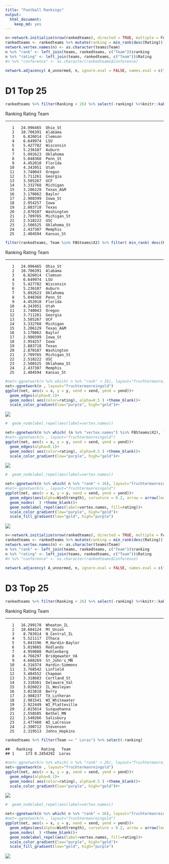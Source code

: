 ```yaml
---
title: "Football Rankings"
output: 
  html_document: 
    keep_md: yes
---
```








```r
n<-network.initialize(nrow(rankedteams), directed = TRUE, multiple = FALSE, loops = TRUE)
rankedteams <- rankedteams %>% mutate(ranking = min_rank(desc(Rating)))
network.vertex.names(n) <- as.character(teams$Team)
n %v% "rank" <- left_join(teams, rankedteams, c("Team"))$ranking
n %v% "rating" <- left_join(teams, rankedteams, c("Team"))$Rating
#n %v% "conference" <- as.character(rankedteams$Conference)

network.adjacency( A_unnormed, n, ignore.eval = FALSE, names.eval = c("WinStrength"))
```

# D1 Top 25 


```r
rankedteams %>% filter(Ranking < 26) %>% select(-ranking) %>%knitr::kable()
```



 Ranking      Rating  Team        
--------  ----------  ------------
       1   24.996465  Ohio_St     
       2   10.706391  Alabama     
       3    6.826014  Clemson     
       4    6.649974  LSU         
       5    5.427782  Wisconsin   
       6    5.236187  Auburn      
       7    5.092623  Oklahoma    
       8    5.048368  Penn_St     
       9    4.452010  Florida     
      10    4.343951  Utah        
      11    3.740043  Oregon      
      12    3.711261  Georgia     
      13    3.505267  UCF         
      14    3.332768  Michigan    
      15    3.206129  Texas_A&M   
      16    3.170862  Baylor      
      17    2.980399  Iowa_St     
      18    2.954257  Iowa        
      19    2.883718  Texas       
      20    2.870187  Washington  
      21    2.709765  Michigan_St 
      22    2.518222  USC         
      23    2.506525  Oklahoma_St 
      24    2.437307  Memphis     
      25    2.404594  Kansas_St   


```r
filter(rankedteams, Team %in% FBSteams$X2) %>% filter( min_rank( desc(Rating)) <26) %>% select(-ranking) %>% knitr::kable()
```



 Ranking      Rating  Team        
--------  ----------  ------------
       1   24.996465  Ohio_St     
       2   10.706391  Alabama     
       3    6.826014  Clemson     
       4    6.649974  LSU         
       5    5.427782  Wisconsin   
       6    5.236187  Auburn      
       7    5.092623  Oklahoma    
       8    5.048368  Penn_St     
       9    4.452010  Florida     
      10    4.343951  Utah        
      11    3.740043  Oregon      
      12    3.711261  Georgia     
      13    3.505267  UCF         
      14    3.332768  Michigan    
      15    3.206129  Texas_A&M   
      16    3.170862  Baylor      
      17    2.980399  Iowa_St     
      18    2.954257  Iowa        
      19    2.883718  Texas       
      20    2.870187  Washington  
      21    2.709765  Michigan_St 
      22    2.518222  USC         
      23    2.506525  Oklahoma_St 
      24    2.437307  Memphis     
      25    2.404594  Kansas_St   


```r
#net<-ggnetwork(n %s% which( n %v% "rank" < 26), layout="fruchtermanreingold")
net<-ggnetwork(n , layout="fruchtermanreingold")
ggplot(net, aes(x = x, y = y, xend = xend, yend = yend))+
  geom_edges(alpha=0.1)+
  geom_nodes( aes(color=rating), alpha=0.5 ) +theme_blank()+
  scale_color_gradient(low="purple", high="gold")#+
```

![](RankAndNetwork_files/figure-html/plotNetwork-1.png)<!-- -->

```r
#  geom_nodelabel_repel(aes(label=vertex.names))
```



```r
net<-ggnetwork(n %s% which( (n %v% "vertex.names") %in% FBSteams$X2), layout="fruchtermanreingold")
#net<-ggnetwork(n , layout="fruchtermanreingold")
ggplot(net, aes(x = x, y = y, xend = xend, yend = yend))+
  geom_edges(alpha=0.1)+
  geom_nodes( aes(color=rating), alpha=0.5 ) +theme_blank()+
  scale_color_gradient(low="purple", high="gold")#+
```

![](RankAndNetwork_files/figure-html/plotNetworkFBS-1.png)<!-- -->

```r
#  geom_nodelabel_repel(aes(label=vertex.names))
```



```r
net<-ggnetwork(n %s% which( n %v% "rank" < 26), layout="fruchtermanreingold")
#net<-ggnetwork(n , layout="fruchtermanreingold")
ggplot(net, aes(x = x, y = y, xend = xend, yend = yend))+
  geom_edges(aes(alpha=WinStrength), curvature = 0.2, arrow = arrow(length=unit(2, "points")))+
  geom_nodes(  ) +theme_blank()+
  geom_nodelabel_repel(aes(label=vertex.names, fill=rating))+
  scale_color_gradient(low="purple", high="gold")+
  scale_fill_gradient(low="gold", high="purple")
```

![](RankAndNetwork_files/figure-html/plottop25-1.png)<!-- -->






```r
n<-network.initialize(nrow(rankedteams), directed = TRUE, multiple = FALSE, loops = TRUE)
rankedteams <- rankedteams %>% mutate(ranking = min_rank(desc(Rating)))
network.vertex.names(n) <- as.character(teams$Team)
n %v% "rank" <- left_join(teams, rankedteams, c("Team"))$ranking
n %v% "rating" <- left_join(teams, rankedteams, c("Team"))$Rating
#n %v% "conference" <- as.character(rankedteams$Conference)

network.adjacency( A_unnormed, n, ignore.eval = FALSE, names.eval = c("WinStrength"))
```

# D3 Top 25 


```r
rankedteams %>% filter(Ranking < 26) %>% select(-ranking) %>%knitr::kable()
```



 Ranking      Rating  Team            
--------  ----------  ----------------
       1   16.299170  Wheaton_IL      
       2   10.604124  Mt_Union        
       3    8.783914  N_Central_IL    
       4    5.521117  Ithaca          
       5    5.043196  M_Hardin-Baylor 
       6    5.019865  Redlands        
       7    4.959888  Muhlenberg      
       8    4.766297  Bridgewater_VA  
       9    4.688269  St_John's_MN    
      10    4.316374  Hardin-Simmons  
      11    3.768542  Linfield        
      12    3.484552  Chapman         
      13    3.318683  Cortland_St     
      14    3.310361  Delaware_Val    
      15    3.026023  IL_Wesleyan     
      16    3.023818  Berry           
      17    2.988237  TX_Lutheran     
      18    2.981541  WI_Whitewater   
      19    2.922449  WI_Platteville  
      20    2.815014  Susquehanna     
      21    2.558505  Bethel_MN       
      22    2.540266  Salisbury       
      23    2.477460  WI_LaCrosse     
      24    2.390712  Stevenson       
      25    2.319513  Johns_Hopkins   

```r
rankedteams %>% filter(Team == " Loras") %>% select(-ranking)
```

```
##   Ranking    Rating   Team
## 1     173 0.2454292  Loras
```




```r
#net<-ggnetwork(n %s% which( n %v% "rank" < 26), layout="fruchtermanreingold")
net<-ggnetwork(n , layout="fruchtermanreingold")
ggplot(net, aes(x = x, y = y, xend = xend, yend = yend))+
  geom_edges(alpha=0.1)+
  geom_nodes( aes(color=rating), alpha=0.5 ) +theme_blank()+
  scale_color_gradient(low="purple", high="gold")#+
```

![](RankAndNetwork_files/figure-html/plotNetworkD3-1.png)<!-- -->

```r
#  geom_nodelabel_repel(aes(label=vertex.names))
```



```r
net<-ggnetwork(n %s% which( n %v% "rank" < 26), layout="fruchtermanreingold")
#net<-ggnetwork(n , layout="fruchtermanreingold")
ggplot(net, aes(x = x, y = y, xend = xend, yend = yend))+
  geom_edges(aes(alpha=WinStrength), curvature = 0.2, arrow = arrow(length=unit(2, "points")))+
  geom_nodes(  ) +theme_blank()+
  geom_nodelabel_repel(aes(label=vertex.names, fill=rating))+
  scale_color_gradient(low="purple", high="gold")+
  scale_fill_gradient(low="gold", high="purple")
```

![](RankAndNetwork_files/figure-html/plottop25D3-1.png)<!-- -->
